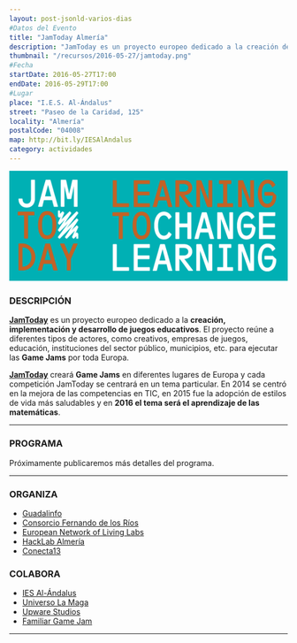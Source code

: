 ```yaml
---
layout: post-jsonld-varios-dias
#Datos del Evento
title: "JamToday Almería"
description: "JamToday es un proyecto europeo dedicado a la creación de juegos educativos"
thumbnail: "/recursos/2016-05-27/jamtoday.png"
#Fecha
startDate: 2016-05-27T17:00
endDate: 2016-05-29T17:00
#Lugar
place: "I.E.S. Al-Ándalus"
street: "Paseo de la Caridad, 125"
locality: "Almería"
postalCode: "04008"
map: http://bit.ly/IESAlAndalus
category: actividades
---
```


<p align="center">
  <img src="/recursos/2016-05-27/jamtoday.png" alt="JamToday Logo" />
</p>


### DESCRIPCIÓN

**[JamToday][1]** es un proyecto europeo dedicado a la **creación, implementación y desarrollo de juegos educativos**. El proyecto reúne a diferentes tipos de actores, como creativos, empresas de juegos, educación, instituciones del sector público, municipios, etc. para ejecutar las **Game Jams** por toda Europa.

**[JamToday][1]** creará **Game Jams** en diferentes lugares de Europa y cada competición JamToday se centrará en un tema particular. En 2014 se centró en la mejora de las competencias en TIC, en 2015 fue la adopción de estilos de vida más saludables y en **2016 el tema será el aprendizaje de las matemáticas**.

---

### PROGRAMA

Próximamente publicaremos más detalles del programa.

---

### ORGANIZA

* [Guadalinfo](http://www.guadalinfo.es)
* [Consorcio Fernando de los Ríos](http://www.consorciofernandodelosrios.es)
* [European Network of Living Labs](http://www.openlivinglabs.eu)
* [HackLab Almería](http://hacklabalmeria.net)
* [Conecta13](http://conecta13.com)

### COLABORA

* [IES Al-Ándalus](https://www.iesalandalus.org)
* [Universo La Maga](http://www.universolamaga.com)
* [Upware Studios](http://www.upwarestudios.com)
* [Familiar Game Jam](http://familiargamejam.com)

---
[1]: http://www.jamtoday.eu
